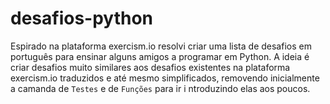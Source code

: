 # desafios-python
Espirado na plataforma exercism.io resolvi criar uma lista de desafios em português para ensinar alguns amigos a 
programar em Python. A ideia é criar desafios muito similares aos desafios existentes na plataforma exercism.io
traduzidos e até mesmo simplificados, removendo inicialmente a camanda de `Testes` e de `Funções` para ir i
ntroduzindo elas aos poucos.
